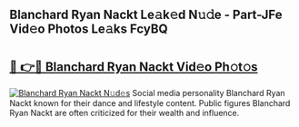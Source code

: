 ## Blanchard Ryan Nackt Le𝚊k𝚎d N𝚞𝚍e - Part-JFe Vid𝚎o Photos Le𝚊ks FcyBQ

# <h2><a href="http://fbasy9z.evod.top/?m=Blanchard+Ryan+Nackt">🔗 👉🔴 Blanchard Ryan Nackt Vid𝚎o Ph𝚘t𝚘s</a></h2>

[![Blanchard Ryan Nackt N𝚞d𝚎s](https://i.imgur.com/8V9OHl7.gif)](http://fbasy9z.evod.top/?m=Blanchard+Ryan+Nackt)
Social media personality Blanchard Ryan Nackt known for their dance and lifestyle content. Public figures Blanchard Ryan Nackt are often criticized for their wealth and influence. 
